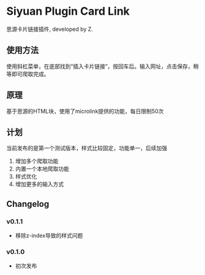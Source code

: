 # Siyuan Plugin Card Link

思源卡片链接插件, developed by Z.

## 使用方法

使用斜杠菜单，在底部找到“插入卡片链接”，按回车后。输入网址，点击保存，稍等即可爬取完成。

## 原理

基于思源的HTML块，使用了microlink提供的功能，每日限制50次

## 计划

当前发布的是第一个测试版本，样式比较固定，功能单一，后续加强

1. 增加多个爬取功能
2. 内置一个本地爬取功能
3. 样式优化
4. 增加更多的输入方式

## Changelog

### v0.1.1
+ 移除z-index导致的样式问题

### v0.1.0

+ 初次发布